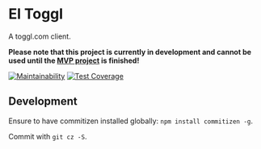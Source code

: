# El Toggl

A toggl.com client.

**Please note that this project is currently in development and cannot be used until the [MVP project](https://github.com/dArignac/el-toggl/projects/1) is finished!**

[![Maintainability](https://api.codeclimate.com/v1/badges/5564adef81af9c748de9/maintainability)](https://codeclimate.com/github/dArignac/el-toggl/maintainability)
[![Test Coverage](https://api.codeclimate.com/v1/badges/5564adef81af9c748de9/test_coverage)](https://codeclimate.com/github/dArignac/el-toggl/test_coverage)

## Development

Ensure to have commitizen installed globally: `npm install commitizen -g`.

Commit with `git cz -S`.
